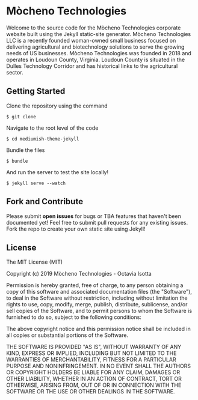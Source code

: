 # Mòcheno Technologies 
Welcome to the source code for the Mòcheno Technologies corporate website built using the Jekyll static-site generator. Mòcheno Technologies LLC is a recently founded woman-owned small business focused on delivering agricultural and biotechnology solutions to serve the growing needs of US businesses. Mòcheno Technologies was founded in 2018 and operates in Loudoun County, Virginia. Loudoun County is situated in the Dulles Technology Corridor and has historical links to the agricultural sector.

## Getting Started
Clone the repository using the command

```
$ git clone 
```

Navigate to the root level of the code

```
$ cd mediumish-theme-jekyll
```

Bundle the files

```
$ bundle
```

And run the server to test the site locally!

```
$ jekyll serve --watch
```

## Fork and Contribute
Please submit **open issues** for bugs or TBA features that haven't been documented yet! Feel free to submit pull requests for any existing issues. Fork the repo to create your own static site using Jekyll!

## License
The MIT License (MIT)

Copyright (c) 2019 Mòcheno Technologies - Octavia Isotta

Permission is hereby granted, free of charge, to any person obtaining a copy of this software and associated documentation files (the "Software"), to deal in the Software without restriction, including without limitation the rights to use, copy, modify, merge, publish, distribute, sublicense, and/or sell copies of the Software, and to permit persons to whom the Software is furnished to do so, subject to the following conditions:

The above copyright notice and this permission notice shall be included in all copies or substantial portions of the Software.

THE SOFTWARE IS PROVIDED "AS IS", WITHOUT WARRANTY OF ANY KIND, EXPRESS OR IMPLIED, INCLUDING BUT NOT LIMITED TO THE WARRANTIES OF MERCHANTABILITY, FITNESS FOR A PARTICULAR PURPOSE AND NONINFRINGEMENT. IN NO EVENT SHALL THE AUTHORS OR COPYRIGHT HOLDERS BE LIABLE FOR ANY CLAIM, DAMAGES OR OTHER LIABILITY, WHETHER IN AN ACTION OF CONTRACT, TORT OR OTHERWISE, ARISING FROM, OUT OF OR IN CONNECTION WITH THE SOFTWARE OR THE USE OR OTHER DEALINGS IN THE SOFTWARE.
